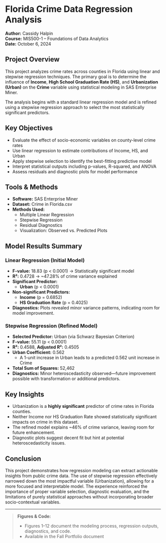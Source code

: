 # Florida Crime Data Regression Analysis

**Author:** Cassidy Halpin  
**Course:** MIS500-1 – Foundations of Data Analytics  
**Date:** October 6, 2024  

## Project Overview

This project analyzes crime rates across counties in Florida using linear and stepwise regression techniques. The primary goal is to determine the influence of **Income**, **High School Graduation Rate (HS)**, and **Urbanization (Urban)** on the **Crime** variable using statistical modeling in SAS Enterprise Miner.

The analysis begins with a standard linear regression model and is refined using a stepwise regression approach to select the most statistically significant predictors.

## Key Objectives

- Evaluate the effect of socio-economic variables on county-level crime rates  
- Use linear regression to estimate contributions of Income, HS, and Urban  
- Apply stepwise selection to identify the best-fitting predictive model  
- Interpret statistical outputs including p-values, R-squared, and ANOVA  
- Assess residuals and diagnostic plots for model performance  

## Tools & Methods

- **Software:** SAS Enterprise Miner  
- **Dataset:** Crime in Florida.csv  
- **Methods Used:**
  - Multiple Linear Regression  
  - Stepwise Regression  
  - Residual Diagnostics  
  - Visualization: Observed vs. Predicted Plots  

## Model Results Summary

### Linear Regression (Initial Model)
- **F-value:** 18.83 (p < 0.0001) → Statistically significant model  
- **R²:** 0.4728 → ~47.28% of crime variance explained  
- **Significant Predictor:**  
  - **Urban** (p < 0.0001)  
- **Non-significant Predictors:**  
  - **Income** (p = 0.6852)  
  - **HS Graduation Rate** (p = 0.4025)  
- **Diagnostics:** Plots revealed minor variance patterns, indicating room for model improvement.

### Stepwise Regression (Refined Model)
- **Selected Predictor:** Urban (via Schwarz Bayesian Criterion)
- **F-value:** 55.11 (p < 0.0001)  
- **R²:** 0.4588, **Adjusted R²:** 0.4505  
- **Urban Coefficient:** 0.562  
  - A 1-unit increase in Urban leads to a predicted 0.562 unit increase in Crime  
- **Total Sum of Squares:** 52,462  
- **Diagnostics:** Minor heteroscedasticity observed—future improvement possible with transformation or additional predictors.

## Key Insights

- Urbanization is a **highly significant** predictor of crime rates in Florida counties.  
- Neither Income nor HS Graduation Rate showed statistically significant impacts on crime in this dataset.  
- The refined model explains ~46% of crime variance, leaving room for future enhancement.  
- Diagnostic plots suggest decent fit but hint at potential heteroscedasticity issues.

## Conclusion

This project demonstrates how regression modeling can extract actionable insights from public crime data. The use of stepwise regression effectively narrowed down the most impactful variable (Urbanization), allowing for a more focused and interpretable model. The experience reinforced the importance of proper variable selection, diagnostic evaluation, and the limitations of purely statistical approaches without incorporating broader socio-contextual variables.

---

> **Figures & Code:**  
> - Figures 1–12 document the modeling process, regression outputs, diagnostics, and code.  
> - Available in the Fall Portfolio document

